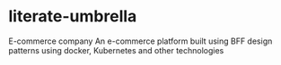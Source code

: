 # literate-umbrella
E-commerce company An e-commerce platform built using BFF design patterns using docker, Kubernetes and other technologies
